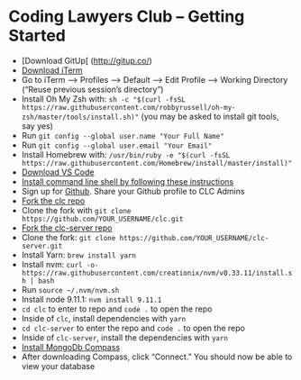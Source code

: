 # Coding Lawyers Club – Getting Started
* [Download GitUp[ (http://gitup.co/)
* [Download iTerm](https://www.iterm2.com/)
* Go to iTerm —> Profiles —> Default —> Edit Profile —> Working Directory (“Reuse previous session’s directory”)
* Install Oh My Zsh with: `sh -c "$(curl -fsSL https://raw.githubusercontent.com/robbyrussell/oh-my-zsh/master/tools/install.sh)"`
(you may be asked to install git tools, say yes)
* Run `git config --global user.name "Your Full Name"`
* Run `git config --global user.email "Your Email"`
* Install Homebrew with: `/usr/bin/ruby -e "$(curl -fsSL https://raw.githubusercontent.com/Homebrew/install/master/install)"`
* [Download VS Code](https://code.visualstudio.com/)
* [Install command line shell by following these instructions](https://code.visualstudio.com/docs/setup/mac#_launching-from-the-command-line)
* Sign up for [Github](www.github.com). Share your Github profile to CLC Admins
* [Fork the clc repo](https://github.com/dbarabander/clc)
* Clone the fork with `git clone https://github.com/YOUR_USERNAME/clc.git`
* [Fork the clc-server repo](https://github.com/dbarabander/clc)
* Clone the fork: `git clone https://github.com/YOUR_USERNAME/clc-server.git`
* Install Yarn: `brew install yarn`
* Install nvm: `curl -o- https://raw.githubusercontent.com/creationix/nvm/v0.33.11/install.sh | bash`
* Run `source ~/.nvm/nvm.sh`
* Install node 9.11.1: `nvm install 9.11.1`
* `cd clc` to enter to repo and `code .` to open the repo
* Inside of `clc`, install dependencies with `yarn`
* `cd clc-server` to enter the repo and `code .` to open the repo
* Inside of `clc-server`, install the dependencies with `yarn`
* [Install MongoDb Compass](https://www.mongodb.com/download-center?jmp=tutorials&_ga=2.177525221.1936207160.1531960242-451401237.1531960242#compass)
* After downloading Compass, click “Connect.” You should now be able to view your database
